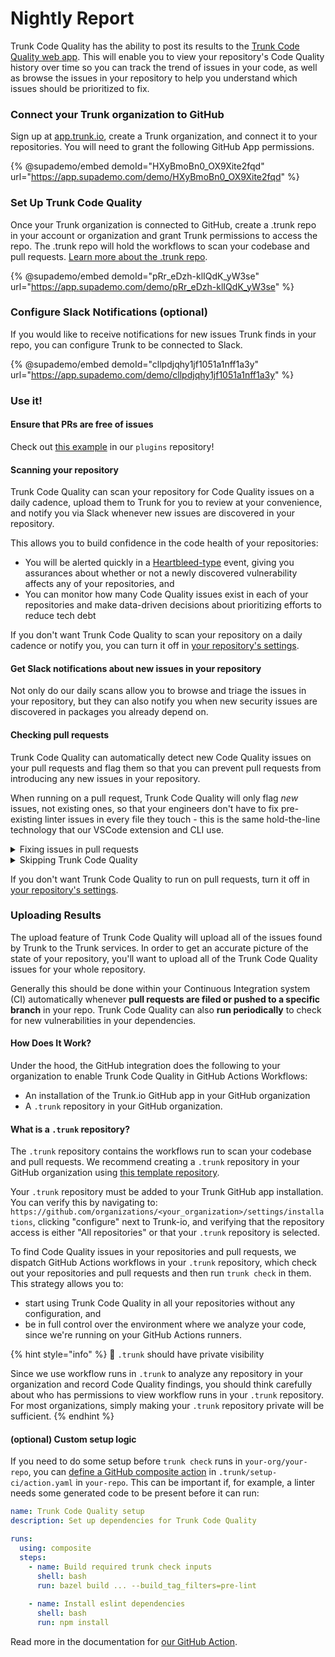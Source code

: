 # Nightly Report

Trunk Code Quality has the ability to post its results to the [Trunk Code Quality web app](https://app.trunk.io/login?intent=check). This will enable you to view your repository's Code Quality history over time so you can track the trend of issues in your code, as well as browse the issues in your repository to help you understand which issues should be prioritized to fix.

### Connect your Trunk organization to GitHub

Sign up at [app.trunk.io](https://app.trunk.io), create a Trunk organization, and connect it to your repositories. You will need to grant the following GitHub App permissions.

{% @supademo/embed demoId="HXyBmoBn0_OX9Xite2fqd" url="https://app.supademo.com/demo/HXyBmoBn0_OX9Xite2fqd" %}

### Set Up Trunk Code Quality

Once your Trunk organization is connected to GitHub, create a .trunk repo in your account or organization and grant Trunk permissions to access the repo. The .trunk repo will hold the workflows to scan your codebase and pull requests. [Learn more about the .trunk repo](github-integration.md#uploading-results).

{% @supademo/embed demoId="pRr_eDzh-klIQdK_yW3se" url="https://app.supademo.com/demo/pRr_eDzh-klIQdK_yW3se" %}

### Configure Slack Notifications (optional)

If you would like to receive notifications for new issues Trunk finds in your repo, you can configure Trunk to be connected to Slack.

{% @supademo/embed demoId="cllpdjqhy1jf1051a1nff1a3y" url="https://app.supademo.com/demo/cllpdjqhy1jf1051a1nff1a3y" %}

### Use it!

#### **Ensure that PRs are free of issues**

Check out [this example](https://github.com/trunk-io/plugins/pull/424/checks?check\_run\_id=15730277425) in our `plugins` repository!

#### Scanning your repository

Trunk Code Quality can scan your repository for Code Quality issues on a daily cadence, upload them to Trunk for you to review at your convenience, and notify you via Slack whenever new issues are discovered in your repository.

This allows you to build confidence in the code health of your repositories:

* You will be alerted quickly in a [Heartbleed-type](https://heartbleed.com/) event, giving you assurances about whether or not a newly discovered vulnerability affects any of your repositories, and
* You can monitor how many Code Quality issues exist in each of your repositories and make data-driven decisions about prioritizing efforts to reduce tech debt

If you don't want Trunk Code Quality to scan your repository on a daily cadence or notify you, you can turn it off in [your repository's settings](https://app.trunk.io/login?intent=check).

#### **Get Slack notifications about new issues in your repository**

Not only do our daily scans allow you to browse and triage the issues in your repository, but they can also notify you when new security issues are discovered in packages you already depend on.

#### Checking pull requests

Trunk Code Quality can automatically detect new Code Quality issues on your pull requests and flag them so that you can prevent pull requests from introducing any new issues in your repository.

When running on a pull request, Trunk Code Quality will only flag _new_ issues, not existing ones, so that your engineers don't have to fix pre-existing linter issues in every file they touch - this is the same hold-the-line technology that our VSCode extension and CLI use.

<details>

<summary>Fixing issues in pull requests</summary>

To confirm that you've fixed issues identified by Trunk Code Quality before pushing your pull request, just run `trunk check`.

If Trunk continues to identify new Code Quality issues on your PR, first try merging the latest changes from your base branch. When Trunk runs on a PR, it runs on a commit that merges your PR into its base branch, just like GitHub workflows.

If this continues to fail, then run `git checkout refs/pull/<PR number>/merge && trunk check`. This is a reference to the merge commit GitHub creates.

</details>

<details>

<summary>Skipping Trunk Code Quality</summary>

You can include `/trunk skip-check` in the body of a PR description (i.e. the first comment on a given PR) to mark Trunk Code Quality as "skipped". Trunk Code Quality will still run on your PR and report issues, but this will allow the PR to pass a GitHub required status check on `Trunk Check`.

This can be helpful if Code Quality is flagging known issues in a given PR which you don't want to ignore, which if you're doing a large refactor, can come in very handy.

</details>

If you don't want Trunk Code Quality to run on pull requests, turn it off in [your repository's settings](https://app.trunk.io/login?intent=check).

### **Uploading Results**

The upload feature of Trunk Code Quality will upload all of the issues found by Trunk to the Trunk services. In order to get an accurate picture of the state of your repository, you'll want to upload all of the Trunk Code Quality issues for your whole repository.

Generally this should be done within your Continuous Integration system (CI) automatically whenever **pull requests are filed or pushed to a specific branch** in your repo. Trunk Code Quality can also **run periodically** to check for new vulnerabilities in your dependencies.

#### **How Does It Work?**

Under the hood, the GitHub integration does the following to your organization to enable Trunk Code Quality in GitHub Actions Workflows:

* An installation of the Trunk.io GitHub app in your GitHub organization
* A `.trunk` repository in your GitHub organization.

#### **What is a `.trunk` repository?**

The `.trunk` repository contains the workflows run to scan your codebase and pull requests. We recommend creating a `.trunk` repository in your GitHub organization using [this template repository](https://github.com/trunk-io/.trunk-template).

Your `.trunk` repository must be added to your Trunk GitHub app installation. You can verify this by navigating to: `https://github.com/organizations/<your_organization>/settings/installations`, clicking "configure" next to Trunk-io, and verifying that the repository access is either "All repositories" or that your `.trunk` repository is selected.

To find Code Quality issues in your repositories and pull requests, we dispatch GitHub Actions workflows in your `.trunk` repository, which check out your repositories and pull requests and then run `trunk check` in them. This strategy allows you to:

* start using Trunk Code Quality in all your repositories without any configuration, and
* be in full control over the environment where we analyze your code, since we're running on your GitHub Actions runners.

{% hint style="info" %}
🚧 `.trunk` should have private visibility

Since we use workflow runs in `.trunk` to analyze any repository in your organization and record Code Quality findings, you should think carefully about who has permissions to view workflow runs in your `.trunk` repository. For most organizations, simply making your `.trunk` repository private will be sufficient.
{% endhint %}

#### (optional) Custom setup logic

If you need to do some setup before `trunk check` runs in `your-org/your-repo`, you can [define a GitHub composite action](https://docs.github.com/en/actions/creating-actions/creating-a-composite-action) in `.trunk/setup-ci/action.yaml` in `your-repo`. This can be important if, for example, a linter needs some generated code to be present before it can run:

```yaml
name: Trunk Code Quality setup
description: Set up dependencies for Trunk Code Quality

runs:
  using: composite
  steps:
    - name: Build required trunk check inputs
      shell: bash
      run: bazel build ... --build_tag_filters=pre-lint
      
    - name: Install eslint dependencies
      shell: bash
      run: npm install
```

Read more in the documentation for [our GitHub Action](https://github.com/trunk-io/trunk-action#custom-setup).
